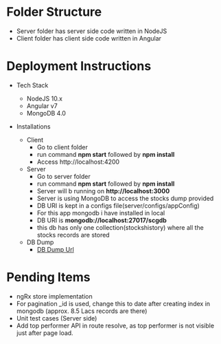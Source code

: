 # Folder Structure

- Server folder has server side code written in NodeJS
- Client folder has client side code written in Angular

# Deployment Instructions

- Tech Stack
  - NodeJS 10.x
  - Angular v7
  - MongoDB 4.0
  
- Installations
    - Client
      - Go to client folder
      - run command **npm start** followed by **npm install**
      - Access http://localhost:4200
    - Server
      - Go to server folder
      - run command **npm start** followed by **npm install**
      - Server will b running on **http://localhost:3000**
      - Server is using MongoDB to access the stocks dump provided
      - DB URI is kept in a configs file(server/configs/appConfig)
      - For this app mongodb i have installed in local
      - DB URI is **mongodb://localhost:27017/scgdb**
      - this db has only one collection(stockshistory) where all the stocks records are stored
    - DB Dump
      - [DB Dump Url](https://1drv.ms/u/s!Ap67W8Xb6BNBgmtqoMqLttGgYn4f)
  
# Pending Items

- ngRx store implementation
- For pagination _id is used, change this to date after creating index in mongodb (approx. 8.5 Lacs records are there)
- Unit test cases (Server side)
- Add top performer API in route resolve, as top performer is not visible just after page load.
